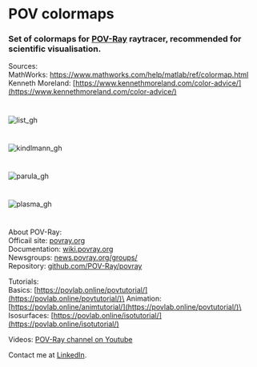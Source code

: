 # POV colormaps

### Set of colormaps for [POV-Ray](http://www.povray.org/) raytracer, recommended for scientific visualisation.
Sources:\
MathWorks: https://www.mathworks.com/help/matlab/ref/colormap.html  
Kenneth Moreland: [https://www.kennethmoreland.com/color-advice/](https://www.kennethmoreland.com/color-advice/)
#
![list_gh](https://user-images.githubusercontent.com/6688301/219973575-04895af4-0d6c-436c-b61e-08797a456bb5.png)
#
![kindlmann_gh](https://user-images.githubusercontent.com/6688301/219979368-2b4f983a-e501-46cd-b493-71097bac8a0b.png)
#
![parula_gh](https://user-images.githubusercontent.com/6688301/219979379-cf2a46bc-54f3-4abe-9a5d-0a8ec0e4513c.png)
#
![plasma_gh](https://user-images.githubusercontent.com/6688301/219979142-db93ab38-1e4b-4702-912e-c6c0081b8955.png)
#

About POV-Ray:\
Officail site: [povray.org](http://www.povray.org)\
Documentation: [wiki.povray.org](https://wiki.povray.org/content/Documentation:Contents)\
Newsgroups: [news.povray.org/groups/](https://news.povray.org/groups/)\
Repository: [github.com/POV-Ray/povray](https://github.com/POV-Ray/povray)

Tutorials:\
Basics: [https://povlab.online/povtutorial/](https://povlab.online/povtutorial/)\
Animation: [https://povlab.online/animtutorial/](https://povlab.online/povtutorial/)\
Isosurfaces: [https://povlab.online/isotutorial/](https://povlab.online/isotutorial/)

Videos: [POV-Ray channel on Youtube](https://www.youtube.com/playlist?list=PL_L-Rlt-OWoJm6HN9t-hxXRk-b6SONXbJ)

Contact me at [LinkedIn](https://www.linkedin.com/in/sergey-yanenko-57b21a96/).
